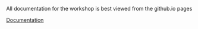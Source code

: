 All documentation for the workshop is best viewed from the github.io pages

[Documentation](https://ucdavis-bioinformatics-training.github.io/2025-Spring-BIS180L/)

